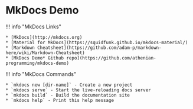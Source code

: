 # MkDocs Demo

!!! info "MkDocs Links"

    * [MkDocs](http://mkdocs.org)
    * [Material for MkDocs](https://squidfunk.github.io/mkdocs-material/)
    * [Markdown Cheatsheet](https://github.com/adam-p/markdown-here/wiki/Markdown-Cheatsheet)
    * [MkDocs Demo* Github repo](https://github.com/athenian-programming/mkdocs-demo)

!!! info "MkDocs Commands"

    * `mkdocs new [dir-name]` - Create a new project
    * `mkdocs serve` - Start the live-reloading docs server
    * `mkdocs build` - Build the documentation site
    * `mkdocs help` - Print this help message



